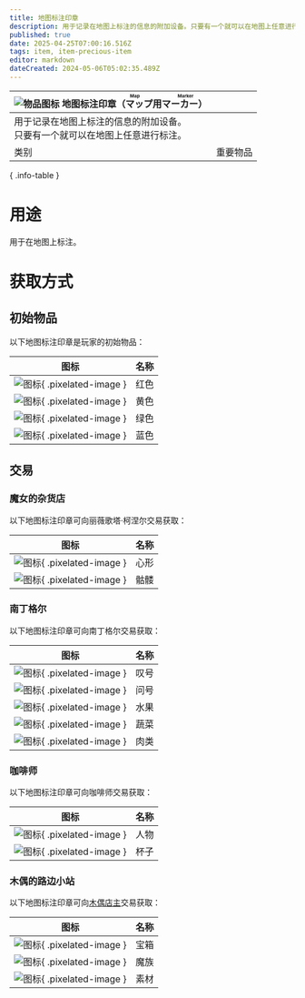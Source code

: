 ```yaml
---
title: 地图标注印章
description: 用于记录在地图上标注的信息的附加设备。只要有一个就可以在地图上任意进行标注。
published: true
date: 2025-04-25T07:00:16.516Z
tags: item, item-precious-item
editor: markdown
dateCreated: 2024-05-06T05:02:35.489Z
---
```


| <div markdown>![物品图标](/assets/global/items/map-marker/all.png) <span>地图标注印章（<ruby lang="ja">マップ用マーカー<rt>Map Marker</rt></ruby>）</span></div> ||
| - | - |
| 用于记录在地图上标注的信息的附加设备。<br>只要有一个就可以在地图上任意进行标注。||
| 类别 | 重要物品 |
{ .info-table }

# 用途
用于在地图上标注。

# 获取方式
## 初始物品
以下地图标注印章是玩家的初始物品：

| 图标 | 名称 |
| - | - |
| ![图标](/assets/global/items/map-marker/red.png){ .pixelated-image } | 红色 |
| ![图标](/assets/global/items/map-marker/yellow.png){ .pixelated-image } | 黄色 |
| ![图标](/assets/global/items/map-marker/green.png){ .pixelated-image } | 绿色 |
| ![图标](/assets/global/items/map-marker/blue.png){ .pixelated-image } | 蓝色 |

## 交易
### 魔女的杂货店
以下地图标注印章可向丽薇歌塔·柯涅尔交易获取：

| 图标 | 名称 |
| - | - |
| ![图标](/assets/global/items/map-marker/heart.png){ .pixelated-image } | 心形 |
| ![图标](/assets/global/items/map-marker/skull.png){ .pixelated-image } | 骷髅 |

### 南丁格尔
以下地图标注印章可向南丁格尔交易获取：

| 图标 | 名称 |
| - | - |
| ![图标](/assets/global/items/map-marker/exc.png){ .pixelated-image } | 叹号 |
| ![图标](/assets/global/items/map-marker/que.png){ .pixelated-image } | 问号 |
| ![图标](/assets/global/items/map-marker/fruits.png){ .pixelated-image } | 水果 |
| ![图标](/assets/global/items/map-marker/veggies.png){ .pixelated-image } | 蔬菜 |
| ![图标](/assets/global/items/map-marker/meat.png){ .pixelated-image } | 肉类 |

### 咖啡师
以下地图标注印章可向咖啡师交易获取：

| 图标 | 名称 |
| - | - |
| ![图标](/assets/global/items/map-marker/someone.png){ .pixelated-image } | 人物 |
| ![图标](/assets/global/items/map-marker/cup.png){ .pixelated-image } | 杯子 |

### 木偶的路边小站
以下地图标注印章可向[木偶店主](/zh/enemy/sales-puppet)交易获取：

| 图标 | 名称 |
| - | - |
| ![图标](/assets/global/items/map-marker/treasure.png){ .pixelated-image } | 宝箱 |
| ![图标](/assets/global/items/map-marker/monster.png){ .pixelated-image } | 魔族 |
| ![图标](/assets/global/items/map-marker/materials.png){ .pixelated-image } | 素材 |
